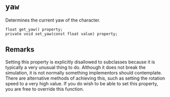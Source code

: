 # `yaw`

Determines the current yaw of the character.

```nvgt
float get_yaw() property;
private void set_yaw(const float value) property;
```

## Remarks

Setting this property is explicitly disallowed to subclasses because it is typically a very unusual thing to do. Although it does not break the simulation, it is not normally something implementors should contemplate. There are alternative methods of achieving this, such as setting the rotation speed to a very high value. If you do wish to be able to set this property, you are free to override this function.